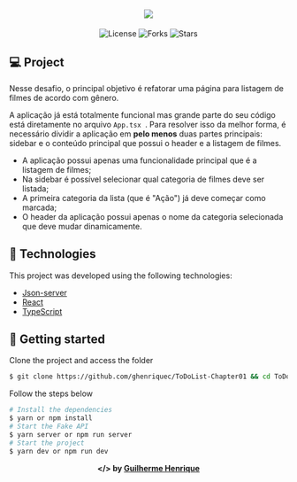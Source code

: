 <h1 align="center">
    <img src="https://raw.githubusercontent.com/monteiro-alexandre/ignite-reactjs-watch-me/main/.github/assets/watchme.png" />
    </h1>

<p align="center">
  <img  src="https://img.shields.io/static/v1?label=license&message=MIT&color=5965E0&labelColor=121214" alt="License">
  
  <img src="https://img.shields.io/github/forks/ghenriquec/ToDoList-Chapter01?label=forks&message=MIT&color=5965E0&labelColor=121214" alt="Forks">     

  <img src="https://img.shields.io/github/stars/ghenriquec/ToDoList-Chapter01?label=stars&message=MIT&color=5965E0&labelColor=121214" alt="Stars">
</p>


## 💻 Project

Nesse desafio, o principal objetivo é refatorar uma página para listagem de filmes de acordo com gênero.

A aplicação já está totalmente funcional mas grande parte do seu código está diretamente no arquivo ```App.tsx ```. Para resolver isso da melhor forma, é necessário dividir a aplicação em **pelo menos** duas partes principais: sidebar e o conteúdo principal que possui o header e a listagem de filmes.

* A aplicação possui apenas uma funcionalidade principal que é a listagem de filmes;
* Na sidebar é possível selecionar qual categoria de filmes deve ser listada;
* A primeira categoria da lista (que é "Ação") já deve começar como marcada;
* O header da aplicação possui apenas o nome da categoria selecionada que deve mudar dinamicamente. 

## 🧬 Technologies

This project was developed using the following technologies:

- [Json-server](https://www.npmjs.com/package/json-server)
- [React](https://reactjs.org)
- [TypeScript](https://www.typescriptlang.org/)


## 🚀 Getting started

Clone the project and access the folder

```bash
$ git clone https://github.com/ghenriquec/ToDoList-Chapter01 && cd ToDoList-Chapter01
```

Follow the steps below
```bash
# Install the dependencies
$ yarn or npm install
# Start the Fake API
$ yarn server or npm run server
# Start the project
$ yarn dev or npm run dev
```
<p align="center">
   <b> &#60;/&#62; by <a href="https://www.linkedin.com/in/ghenriquec/">Guilherme Henrique</a></b>
</p>
